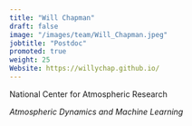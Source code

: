 ```yaml
---
title: "Will Chapman"
draft: false
image: "/images/team/Will_Chapman.jpeg"
jobtitle: "Postdoc"
promoted: true
weight: 25
Website: https://willychap.github.io/
---
```



National Center for Atmospheric Research

*Atmospheric Dynamics and Machine Learning*


